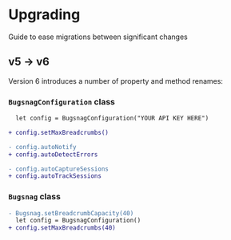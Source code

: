 # Upgrading

Guide to ease migrations between significant changes

## v5 -> v6

Version 6 introduces a number of property and method renames:

### `BugsnagConfiguration` class

```diff
  let config = BugsnagConfiguration("YOUR API KEY HERE")

+ config.setMaxBreadcrumbs()

- config.autoNotify
+ config.autoDetectErrors

- config.autoCaptureSessions
+ config.autoTrackSessions
```

### `Bugsnag` class

```diff
- Bugsnag.setBreadcrumbCapacity(40)
  let config = BugsnagConfiguration()
+ config.setMaxBreadcrumbs(40)
```
